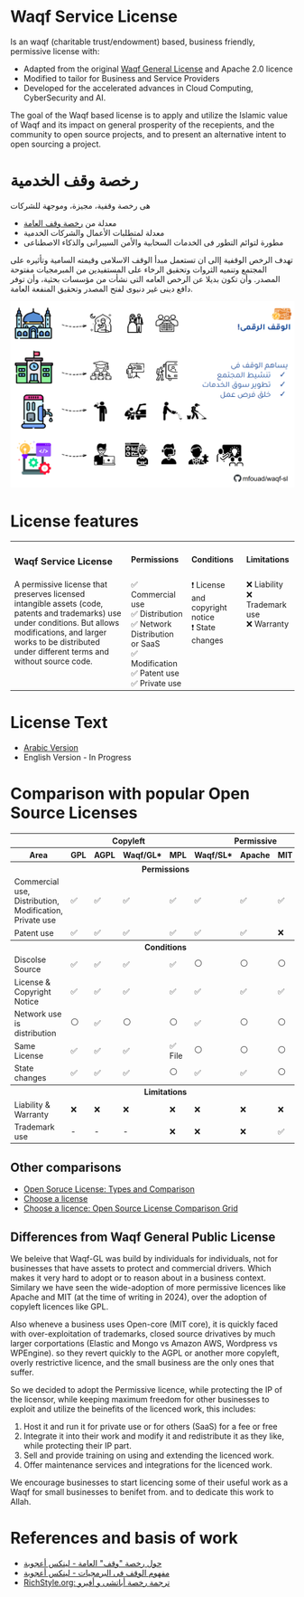 # Waqf Service License

Is an waqf (charitable trust/endowment) based, business friendly, permissive license with:
- Adapted from the original [Waqf General License](https://github.com/ojuba-org/waqf) and Apache 2.0 licence
- Modified to tailor for Business and Service Providers
- Developed for the accelerated advances in Cloud Computing, CyberSecurity and AI.

The goal of the Waqf based license is to apply and utilize the Islamic value of Waqf and its impact on general prosperity of the recepients, and the community to open source projects, and to present an alternative intent to open sourcing a project.


# رخصة وقف الخدمية

هى رخصة وقفية، مجيزة، وموجهة للشركات
- معدلة من [رخصة وقف العامة](https://github.com/ojuba-org/waqf)
- معدلة لمتطلبات الأعمال والشركات الخدمية
- مطورة لتوائم التطور فى الخدمات السحابية والأمن السيبرانى والذكاء الاصطناعى

تهدف الرخص الوقفية إالى ان تستعمل مبدأ الوقف الاسلامى وقيمته السامية وتأثيره على المجتمع وتنميه الثروات وتحقيق الرخاء على المستفيدين من المبرمجيات مفتوحة المصدر.
وأن تكون بديلا عن الرخص العامه التى نشأت من مؤسسات بحثية، وأن توفر دافع دينى غير دنيوى لفتح المصدر وتحقيق المنفعة العامة.

![مثال على الوقف الحقيقى والوقف الرقمى](./digital-waqf.png)


# License features

<table >
<tr style="font-weight: bold">
    <td><h3>Waqf Service License</h3></td>
    <td>Permissions</td>
    <td>Conditions</td>
    <td>Limitations</td>
</tr>
<tr style="vertical-align:top">
    <td>A permissive license that preserves licensed intangible assets (code, patents and trademarks) use under conditions. But allows modifications, and larger works to be distributed under different terms and without source code.</td>
    <td> 
    ✅ Commercial use <br>
    ✅ Distribution <br>
    ✅ Network Distribution or SaaS <br>
    ✅ Modification <br>
    ✅ Patent use <br>
    ✅ Private use <br>
    </td>
    <td>
    ❗ License and copyright notice <br>
    ❗ State changes <br>
    </td>
    <td>
    ❌ Liability <br>
    ❌ Trademark use <br>
    ❌ Warranty <br>
    </td>
</tr>


</table>

# License Text

- [Arabic Version](./1.0/ar/README.md)
- English Version - In Progress

# Comparison with popular Open Source Licenses

<table> 
<tr>
  <th></th>
  <th colspan=4>Copyleft</th>
  <th colspan=4>Permissive</th>
</tr>
<tr>
  <th>Area</th>
  <th>GPL</th>
  <th>AGPL</th>
  <th>Waqf/GL*</th>
  <th>MPL</th>
  <th>Waqf/SL*</th>
  <th>Apache</th>
  <th>MIT</th>
  <th>BSD</th>
</tr>
<tr>
  <th colspan=9>Permissions</th>
</tr>
<tr>
<td>
 Commercial use, 
 Distribution,
 Modification,
 Private use
 </td>
<td>✅</td>
<td>✅</td>  
<td>✅</td>  
<td>✅</td>
<td>✅</td>  
<td>✅</td>  
<td>✅</td>  
<td>✅</td>  
</tr>
<tr>
<td>
 Patent use
 </td>
<td>✅</td>
<td>✅</td>  
<td>✅</td>  
<td>✅</td>
<td>✅</td>  
<td>✅</td>  
<td>❌</td>  
<td>❌</td>  
</tr>

<tr>
  <th colspan=9>Conditions</th>
</tr>


<tr>
<td>Discolse Source</td>
<td>✅</td>
<td>✅</td>  
<td>✅</td>  
<td>✅</td>
<td>⚪</td>  
<td>⚪</td>  
<td>⚪</td>  
<td>⚪</td>  
</tr>


<tr>
<td>License & Copyright Notice</td>
<td>✅</td>
<td>✅</td>  
<td>✅</td>  
<td>✅</td>
<td>✅</td>  
<td>✅</td>  
<td>✅</td>  
<td>✅</td>  
</tr>


<tr>
<td>Network use is distribution</td>
<td>⚪</td>
<td>✅</td>  
<td>⚪</td>  
<td>⚪</td>
<td>✅</td>  
<td>⚪</td>  
<td>⚪</td>  
<td>⚪</td>  
</tr>


<tr>
<td>Same License</td>
<td>✅</td>
<td>✅</td>  
<td>✅</td>  
<td>✅ File</td>
<td>⚪</td>  
<td>⚪</td>  
<td>⚪</td>  
<td>⚪</td>  
</tr>


<tr>
<td>State changes</td>
<td>✅</td>
<td>✅</td>  
<td>✅</td>  
<td>⚪</td>
<td>✅</td>  
<td>✅</td>  
<td>⚪</td>  
<td>⚪</td>  
</tr>


<tr>
  <th colspan=9>Limitations</th>
</tr>


<tr>
<td>Liability & Warranty</td>
<td>❌</td>
<td>❌</td>  
<td>❌</td>  
<td>❌</td>
<td>❌</td>  
<td>❌</td>  
<td>❌</td>  
<td>❌</td>  
</tr>

<tr>
<td>Trademark use</td>
<td>-</td>
<td>-</td>  
<td>-</td>  
<td>❌</td>
<td>❌</td>  
<td>❌</td>  
<td>✅</td>  
<td>✅</td>  
</tr>

</table>


## Other comparisons
- [Open Soruce License: Types and Comparison](https://snyk.io/learn/open-source-licenses/)
- [Choose a license](https://choosealicense.com/licenses/)
- [Choose a licence: Open Source License Comparison Grid](https://choosealicense.com/appendix/)

## Differences from Waqf General Public License

We beleive that Waqf-GL was build by individuals for individuals, not for businesses that have assets to protect and commercial drivers. Which makes it very hard to adopt or to reason about in a business context. Similary we have seen the wide-adoption of more permissive licences like Apache and MIT (at the time of writing in 2024), over the adoption of copyleft licences like GPL.

Also wheneve a business uses Open-core (MIT core), it is quickly faced with over-exploitation of trademarks, closed source drivatives by much larger corportations (Elastic and Mongo vs Amazon AWS, Wordpress vs WPEngine). so they revert quickly to the AGPL or another more copyleft, overly restrictive licence, and the small business are the only ones that suffer.

So we decided to adopt the Permissive licence, while protecting the IP of the licensor, while keeping maximum freedom for other businesses to exploit and utilize the beinefits of the licenced work, this includes:
1. Host it and run it for private use or for others (SaaS) for a fee or free
2. Integrate it into their work and modify it and redistribute it as they like, while protecting their IP part.
3. Sell and provide training on using and extending the licenced work.
4. Offer maintenance services and integrations for the licenced work.

We encourage businesses to start licencing some of their useful work as a Waqf for small businesses to benifet from. and to dedicate this work to Allah.

# References and basis of work

- [حول رخصة "وقف" العامة - لينكس أعجوبة](https://ojuba.org/waqf:%D8%A7%D9%84%D8%B1%D8%A6%D9%8A%D8%B3%D8%A9)
- [مفهوم الوقف فى البرمجيات - لينكس أعجوبة](https://ojuba.org/waqf:%D9%85%D9%81%D9%87%D9%88%D9%85_%D8%A7%D9%84%D9%88%D9%82%D9%81_%D9%81%D9%8A_%D8%A7%D9%84%D8%A8%D8%B1%D9%85%D8%AC%D9%8A%D8%A7%D8%AA)
- [RichStyle.org: ترجمة رخصة أباتشى و أفيرو](https://richstyle.org/?foss-licenses/apache-license-2-en)
